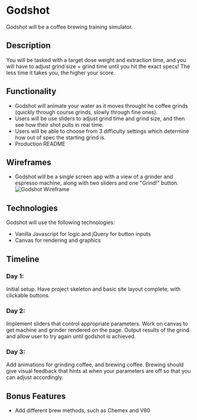 # Godshot

Godshot will be a coffee brewing training simulator.  

## Description
You will be tasked with a target dose weight and extraction time, and you will have to adjust grind size + grind time until you hit the exact specs!  The less time it takes you, the higher your score.

## Functionality

 - Godshot will animate your water as it moves throught he coffee grinds (quickly through course grinds, slowly through fine ones).
 - Users will be use sliders to adjust grind time and grind size, and then see how their shot pulls in real time.
 - Users will be able to choose from 3 difficulty settings which determine how out of spec the starting grind is.
 - Production README

## Wireframes

 - Godshot will be a single screen app with a view of a grinder and espresso machine, along with two sliders and one "Grind!" button.
 ![Godshot Wireframe](https://i.imgur.com/zUzztbV.png)
 
## Technologies
 Godshot will use the following technologies:
 - Vanilla Javascript for logic and jQuery for button inputs
 - Canvas for rendering and graphics
 
## Timeline
  ### Day 1:
   Initial setup.  Have project skeleton and basic site layout complete, with clickable buttons.
  ### Day 2: 
   Implement sliders that control appropriate parameters.  Work on canvas to get machine and grinder rendered on the page.  Output results of the grind and allow user to try again until godshot is achieved.
  ### Day 3: 
   Add animations for grinding coffee, and brewing coffee.  Brewing should give visual feedback that hints at when your parameters are off so that you can adjust accordingly.
## Bonus Features
  - Add different brew methods, such as Chemex and V60
